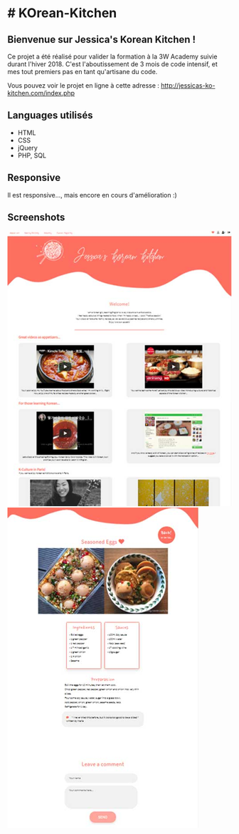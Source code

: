<h1># KOrean-Kitchen</h1>

<h2>Bienvenue sur Jessica's Korean Kitchen !</h2>

Ce projet a été réalisé pour valider la formation à la 3W Academy suivie durant l'hiver 2018. 
C'est l'aboutissement de 3 mois de code intensif, et mes tout premiers pas en tant qu'artisane du code.

Vous pouvez voir le projet en ligne à cette adresse : 
http://jessicas-ko-kitchen.com/index.php

<h2>Languages utilisés</h2>
<ul>
  <li>HTML</li>
  <li>CSS</li>
  <li>jQuery</li>
  <li>PHP, SQL</li>
 </ul>
 
<h2>Responsive</h2>
Il est responsive..., mais encore en cours d'amélioration :)

<h2>Screenshots</h2>

<img src="home-mockup.jpg">
<img src="recipe-mockup.jpg">
